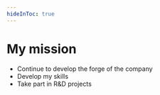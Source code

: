```yaml
---
hideInToc: true
---
```


# My mission

- Continue to develop the forge of the company
- Develop my skills
- Take part in R&D projects

<!--
Center tex middle of page
-->

